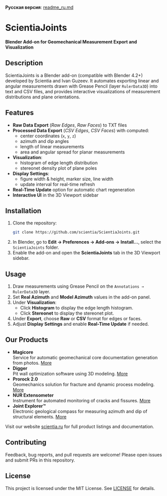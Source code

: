 **Русская версия**: [readme_ru.md](readme_ru.md)

# ScientiaJoints

**Blender Add-on for Geomechanical Measurement Export and Visualization**

## Description

ScientiaJoints is a Blender add-on (compatible with Blender 4.2+) developed by Scientia and Ivan Guzeev. It automates exporting linear and angular measurements drawn with Grease Pencil (layer `RulerData3D`) into text and CSV files, and provides interactive visualizations of measurement distributions and plane orientations.

## Features

- **Raw Data Export** (_Raw Edges_, _Raw Faces_) to TXT files
- **Processed Data Export** (_CSV Edges_, _CSV Faces_) with computed:
  - center coordinates (`x`, `y`, `z`)
  - azimuth and dip angles
  - length of linear measurements
  - area and angular spread for planar measurements
- **Visualization**:
  - histogram of edge length distribution
  - stereonet density plot of plane poles
- **Display Settings**:
  - figure width & height, marker size, line width
  - update interval for real-time refresh
- **Real-Time Update** option for automatic chart regeneration
- **Interactive UI** in the 3D Viewport sidebar

## Installation

1. Clone the repository:
   ```bash
   git clone https://github.com/scientia/ScientiaJoints.git
   ```
2. In Blender, go to **Edit → Preferences → Add-ons → Install...**, select the `ScientiaJoints` folder.
3. Enable the add-on and open the **ScientiaJoints** tab in the 3D Viewport sidebar.

## Usage

1. Draw measurements using Grease Pencil on the `Annotations → RulerData3D` layer.
2. Set **Real Azimuth** and **Model Azimuth** values in the add-on panel.
3. Under **Visualization**:
   - Click **Histogram** to display the edge length histogram.
   - Click **Stereonet** to display the stereonet plot.
4. Under **Export**, choose **Raw** or **CSV** format for edges or faces.
5. Adjust **Display Settings** and enable **Real-Time Update** if needed.

## Our Products

- **Magicore**  
  Service for automatic geomechanical core documentation generation from photos. [More](https://scientia.ru)
- **Digger**  
  Pit wall optimization software using 3D modeling. [More](https://scientia.ru)
- **Prorock 2.0**  
  Geomechanics solution for fracture and dynamic process modeling. [More](https://scientia.ru)
- **NUR Extensometer**  
  Instrument for automated monitoring of cracks and fissures. [More](https://scientia.ru)
- **Joint Explorer™**  
  Electronic geological compass for measuring azimuth and dip of structural elements. [More](https://scientia.ru)

Visit our website [scientia.ru](https://scientia.ru) for full product listings and documentation.

## Contributing

Feedback, bug reports, and pull requests are welcome! Please open issues and submit PRs in this repository.

## License

This project is licensed under the MIT License. See [LICENSE](LICENSE) for details.
